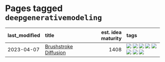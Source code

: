 # Pages tagged `deepgenerativemodeling`

|last_modified|title|est. idea maturity|tags
|:---|:---|---:|:---|
|2023-04-07|[Brushstroke Diffusion](../brushstroke-diffusion.md)|1408|[![](https://img.shields.io/badge/tag-artisticstyletransfer-b08442)](../tags/artisticstyletransfer.md) [![](https://img.shields.io/badge/tag-creativity-e6ab9)](../tags/creativity.md) [![](https://img.shields.io/badge/tag-deepgenerativemodeling-abf295)](../tags/deepgenerativemodeling.md) [![](https://img.shields.io/badge/tag-experimental-f14da)](../tags/experimental.md) [![](https://img.shields.io/badge/tag-image_processing-97a75e)](../tags/image_processing.md) [![](https://img.shields.io/badge/tag-modeltraining-29349d)](../tags/modeltraining.md) [![](https://img.shields.io/badge/tag-painting-50c04b)](../tags/painting.md) [![](https://img.shields.io/badge/tag-wip-82d6e)](../tags/wip.md)|